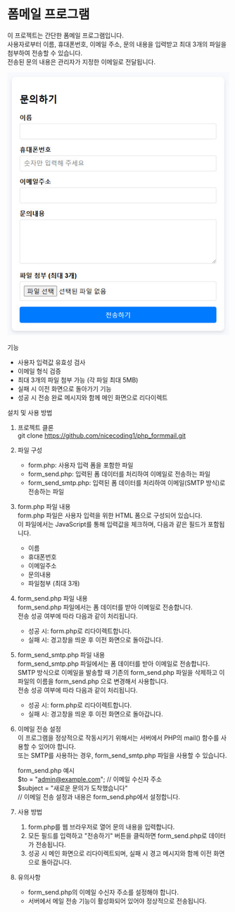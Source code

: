 # 폼메일 프로그램

이 프로젝트는 간단한 폼메일 프로그램입니다.  
사용자로부터 이름, 휴대폰번호, 이메일 주소, 문의 내용을 입력받고 최대 3개의 파일을 첨부하여 전송할 수 있습니다.  
전송된 문의 내용은 관리자가 지정한 이메일로 전달됩니다.  

![폼메일 이미지](form_image.jpg)
  
  
기능
- 사용자 입력값 유효성 검사
- 이메일 형식 검증
- 최대 3개의 파일 첨부 가능 (각 파일 최대 5MB)
- 실패 시 이전 화면으로 돌아가기 기능
- 성공 시 전송 완료 메시지와 함께 메인 화면으로 리다이렉트
  
  
설치 및 사용 방법
  
1. 프로젝트 클론  
git clone https://github.com/nicecoding1/php_formmail.git
  
2. 파일 구성  
   - form.php: 사용자 입력 폼을 포함한 파일
   - form_send.php: 입력된 폼 데이터를 처리하여 이메일로 전송하는 파일
   - form_send_smtp.php: 입력된 폼 데이터를 처리하여 이메일(SMTP 방식)로 전송하는 파일
  
3. form.php 파일 내용  
form.php 파일은 사용자 입력을 위한 HTML 폼으로 구성되어 있습니다.  
이 파일에서는 JavaScript를 통해 입력값을 체크하며, 다음과 같은 필드가 포함됩니다.
   - 이름
   - 휴대폰번호
   - 이메일주소
   - 문의내용
   - 파일첨부 (최대 3개)
  
4. form_send.php 파일 내용  
form_send.php 파일에서는 폼 데이터를 받아 이메일로 전송합니다.  
전송 성공 여부에 따라 다음과 같이 처리됩니다.
   - 성공 시: form.php로 리다이렉트합니다.
   - 실패 시: 경고창을 띄운 후 이전 화면으로 돌아갑니다.

5. form_send_smtp.php 파일 내용  
form_send_smtp.php 파일에서는 폼 데이터를 받아 이메일로 전송합니다.  
SMTP 방식으로 이메일을 발송할 때 기존의 form_send.php 파일을 삭제하고 이 파일의 이름을 form_send.php 으로 변경해서 사용합니다.  
전송 성공 여부에 따라 다음과 같이 처리됩니다.
   - 성공 시: form.php로 리다이렉트합니다.
   - 실패 시: 경고창을 띄운 후 이전 화면으로 돌아갑니다.
  
6. 이메일 전송 설정  
이 프로그램을 정상적으로 작동시키기 위해서는 서버에서 PHP의 mail() 함수를 사용할 수 있어야 합니다.  
또는 SMTP를 사용하는 경우, form_send_smtp.php 파일을 사용할 수 있습니다.
   
   form_send.php 예시  
   $to = "admin@example.com"; // 이메일 수신자 주소  
   $subject = "새로운 문의가 도착했습니다"  
   // 이메일 전송 설정과 내용은 form_send.php에서 설정합니다.  
  
7. 사용 방법  
   1. form.php를 웹 브라우저로 열어 문의 내용을 입력합니다.
   2. 모든 필드를 입력하고 "전송하기" 버튼을 클릭하면 form_send.php로 데이터가 전송됩니다.
   3. 성공 시 메인 화면으로 리다이렉트되며, 실패 시 경고 메시지와 함께 이전 화면으로 돌아갑니다.

8. 유의사항  
   - form_send.php의 이메일 수신자 주소를 설정해야 합니다.
   - 서버에서 메일 전송 기능이 활성화되어 있어야 정상적으로 전송됩니다.

